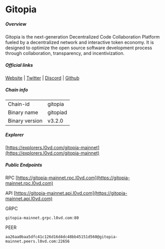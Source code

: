# Gitopia


##### Overview
Gitopia is the next-generation Decentralized Code Collaboration Platform fueled by a decentralized network and interactive token economy. It is designed to optimize the open source software development process through collaboration, transparency, and incentivization.


##### Official links
[Website](https://gitopia.com/) | [Twitter](https://twitter.com/gitopiaDAO) | [Discord](https://discord.com/invite/aqsKW3hUHD) | [Github](https://github.com/gitopia-network)

##### Chain info

|  |  |
| ------ | ------ |
| Chain-id | gitopia |
| Binary name | gitopiad |
| Binary version | v3.2.0 |

##### Explorer
[https://explorers.l0vd.com/gitopia-mainnet](https://explorers.l0vd.com/gitopia-mainnet)

##### Public Endpoints
RPC
[https://gitopia-mainnet.rpc.l0vd.com](https://gitopia-mainnet.rpc.l0vd.com)

API
[https://gitopia-mainnet.api.l0vd.com](https://gitopia-mainnet.api.l0vd.com)

GRPC
```
gitopia-mainnet.grpc.l0vd.com:80
```

PEER
```
aa26aa0baa5dfc41c126d16d4dc48bb45151d560@gitopia-mainnet.peers.l0vd.com:22656
```
